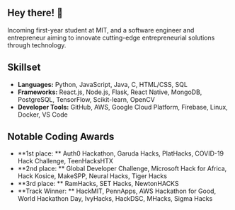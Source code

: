 ## Hey there! 👋

Incoming first-year student at MIT, and a software engineer and entrepreneur aiming to innovate cutting-edge entrepreneurial solutions through technology.

## Skillset
* **Languages:** Python, JavaScript, Java, C, HTML/CSS, SQL
* **Frameworks:** React.js, Node.js, Flask, React Native, MongoDB, PostgreSQL, TensorFlow, Scikit-learn, OpenCV
* **Developer Tools:** GitHub, AWS, Google Cloud Platform, Firebase, Linux, Docker, VS Code

## Notable Coding Awards
* **1st place: ** Auth0 Hackathon, Garuda Hacks, PlatHacks, COVID-19 Hack Challenge, TeenHacksHTX
* **2nd place: ** Global Developer Challenge, Microsoft Hack for Africa, Hack Kosice, MakeSPP, Neural Hacks, Tiger Hacks
* **3rd place: ** RamHacks, SET Hacks, NewtonHACKS
* **Track Winner: ** HackMIT, PennApps, AWS Hackathon for Good, World Hackathon Day, IvyHacks, HackDSC, MHacks, Sigma Hacks



<!--
**vgadodia/vgadodia** is a ✨ _special_ ✨ repository because its `README.md` (this file) appears on your GitHub profile.

Here are some ideas to get you started:

- 🔭 I’m currently working on ...
- 🌱 I’m currently learning ...
- 👯 I’m looking to collaborate on ...
- 🤔 I’m looking for help with ...
- 💬 Ask me about ...
- 📫 How to reach me: ...
- 😄 Pronouns: ...
- ⚡ Fun fact: ...
-->
